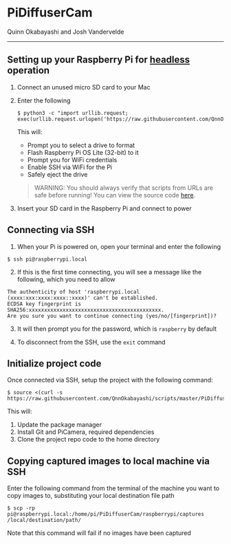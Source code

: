# PiDiffuserCam

Quinn Okabayashi and Josh Vandervelde

___
## Setting up your Raspberry Pi for [headless](https://en.wikipedia.org/wiki/Headless_computer) operation
1. Connect an unused micro SD card to your Mac

2. Enter the following
    ```
    $ python3 -c "import urllib.request; exec(urllib.request.urlopen('https://raw.githubusercontent.com/QnnOkabayashi/scripts/master/RaspberryPi/setup_headless.py').read())"
    ```
    This will:
    * Prompt you to select a drive to format
    * Flash Raspberry Pi OS Lite (32-bit) to it
    * Prompt you for WiFi credentials
    * Enable SSH via WiFi for the Pi
    * Safely eject the drive

    > WARNING: You should always verify that scripts from URLs are safe before running! You can view the source code [here](https://github.com/QnnOkabayashi/scripts/blob/master/RaspberryPi/setup_headless.py).

3. Insert your SD card in the Raspberry Pi and connect to power

## Connecting via SSH
1. When your Pi is powered on, open your terminal and enter the following
```
$ ssh pi@raspberrypi.local
```

2. If this is the first time connecting, you will see a message like the following, which you need to allow
```
The authenticity of host 'raspberrypi.local (xxxx:xxx:xxxx:xxxx::xxxx)' can't be established.
ECDSA key fingerprint is SHA256:xxxxxxxxxxxxxxxxxxxxxxxxxxxxxxxxxxxxxxxxxxx.
Are you sure you want to continue connecting (yes/no/[fingerprint])?
```

3. It will then prompt you for the password, which is `raspberry` by default

4. To disconnect from the SSH, use the `exit` command

## Initialize project code
Once connected via SSH, setup the project with the following command:
```
$ source <(curl -s https://raw.githubusercontent.com/QnnOkabayashi/scripts/master/PiDiffuserCam/setup.sh)
```
This will:
1. Update the package manager
2. Install Git and PiCamera, required dependencies
3. Clone the project repo code to the home directory

## Copying captured images to local machine via SSH
Enter the following command from the terminal of the machine you want to copy images to, substituting your local destination file path
```
$ scp -rp pi@raspberrypi.local:/home/pi/PiDiffuserCam/raspberrypi/captures /local/destination/path/
```
Note that this command will fail if no images have been captured
